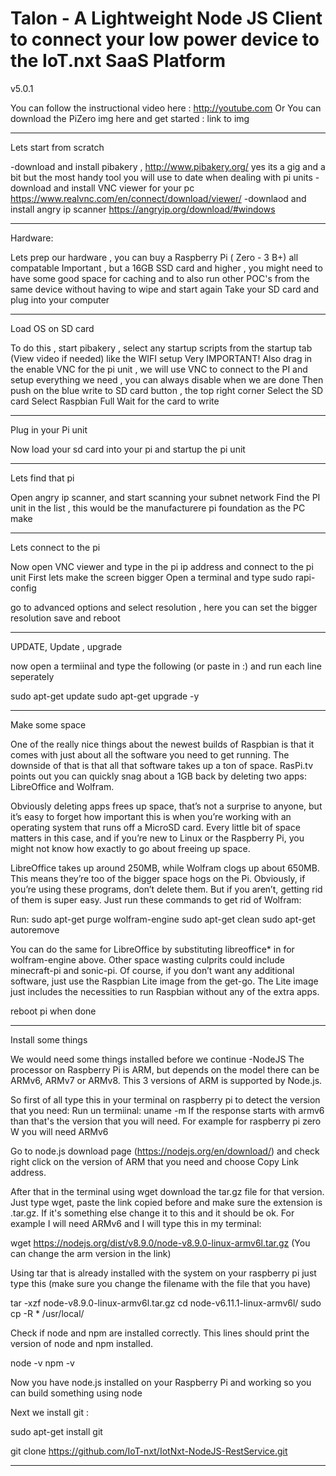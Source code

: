 Talon - A Lightweight Node JS Client to connect your low power device to the IoT.nxt SaaS Platform
=================

v5.0.1

You can follow the instructional video here : http://youtube.com 
Or You can download the PiZero img here and get started : link to img


--------------------------------
Lets start from scratch 

-download and install pibakery ,  http://www.pibakery.org/ yes its a gig and a bit but the most handy tool you will use to date when dealing with pi units
-download and install VNC viewer for your pc https://www.realvnc.com/en/connect/download/viewer/ 
-downlaod and install angry ip scanner https://angryip.org/download/#windows 

_______________________________
Hardware: 

Lets prep our hardware , you can buy a Raspberry Pi ( Zero - 3 B+) all compatable 
Important , but a 16GB SSD card and higher , you might need to have some good space for caching and to also run other POC's from the same device without having to wipe and start again
Take your SD card and plug into your computer 

_______________________________
Load OS on SD card

To do this , start pibakery , select any startup scripts from the startup tab (View video if needed) like the WIFI setup 
Very IMPORTANT! Also drag in the enable VNC for the pi unit , we will use VNC to connect to the PI and setup everything we need , you can always disable when we are done
Then push on the blue write to SD card button , the top right corner
Select the SD card 
Select Raspbian Full 
Wait for the card to write

---------------------------------
Plug in your Pi unit

Now load your sd card into your pi and startup the pi unit

_________________________________
Lets find that pi 

Open angry ip scanner, and start scanning your subnet network 
Find the PI unit in the list , this would be the manufacturere pi foundation as the PC make 
__________________________________
Lets connect to the pi

Now open VNC viewer and type in the pi ip address and connect to the pi unit
First lets make the screen bigger 
Open a terminal and type 
sudo rapi-config 

go to advanced options  and select resolution , here you can set the bigger resolution 
save and reboot

___________________________________
UPDATE, Update , upgrade

now open a termiinal and type the following (or paste in :) and run each line seperately 

sudo apt-get update
sudo apt-get upgrade -y 

___________________________________
Make some space 

One of the really nice things about the newest builds of Raspbian is that it comes with just about all the software you need to get running. The downside of that is that all that software takes up a ton of space. RasPi.tv points out you can quickly snag about a 1GB back by deleting two apps: LibreOffice and Wolfram.

Obviously deleting apps frees up space, that’s not a surprise to anyone, but it’s easy to forget how important this is when you’re working with an operating system that runs off a MicroSD card. Every little bit of space matters in this case, and if you’re new to Linux or the Raspberry Pi, you might not know how exactly to go about freeing up space.

LibreOffice takes up around 250MB, while Wolfram clogs up about 650MB. This means they’re too of the bigger space hogs on the Pi. Obviously, if you’re using these programs, don’t delete them. But if you aren’t, getting rid of them is super easy. Just run these commands to get rid of Wolfram:

Run:
sudo apt-get purge wolfram-engine
sudo apt-get clean
sudo apt-get autoremove

You can do the same for LibreOffice by substituting libreoffice* in for wolfram-engine above. 
Other space wasting culprits could include minecraft-pi and sonic-pi. Of course, if you don’t want any additional software, 
just use the Raspbian Lite image from the get-go. The Lite image just includes the necessities to run Raspbian without any of the extra apps.

reboot pi when done
_________________________________
Install some things 

We would need some things installed before we continue 
-NodeJS 
The processor on Raspberry Pi is ARM, but depends on the model there can be ARMv6, ARMv7 or ARMv8. This 3 versions of ARM is supported by Node.js.

So first of all type this in your terminal on raspberry pi to detect the version that you need:
Run un termiinal:
uname -m
If the response starts with armv6 than that's the version that you will need. For example for raspberry pi zero W you will need ARMv6

Go to node.js download page (https://nodejs.org/en/download/) and check right click on the version of ARM that you need and choose Copy Link address.

After that in the terminal using wget download the tar.gz file for that version. Just type wget, paste the link copied before and make sure the extension is .tar.gz. If it's something else change it to this and it should be ok. For example I will need ARMv6 and I will type this in my terminal:

wget https://nodejs.org/dist/v8.9.0/node-v8.9.0-linux-armv6l.tar.gz   (You can change the arm version in the link) 

Using tar that is already installed with the system on your raspberry pi just type this (make sure you change the filename with the file that you have)

tar -xzf node-v8.9.0-linux-armv6l.tar.gz
cd node-v6.11.1-linux-armv6l/
sudo cp -R * /usr/local/

Check if node and npm are installed correctly. This lines should print the version of node and npm installed.

node -v
npm -v

Now you have node.js installed on your Raspberry Pi and working so you can build something using node

Next we install git :

sudo apt-get install git

git clone https://github.com/IoT-nxt/IotNxt-NodeJS-RestService.git

__________________________________
